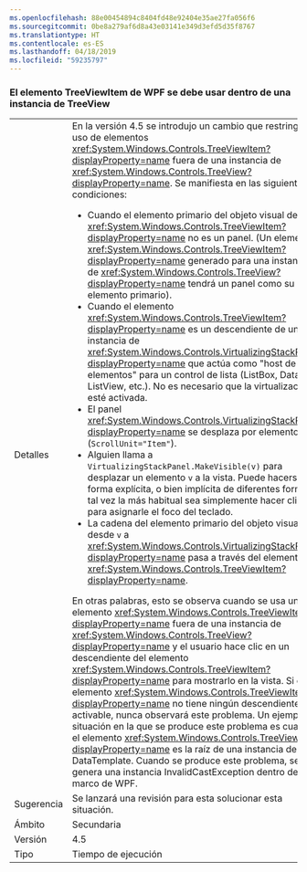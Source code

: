 ```yaml
---
ms.openlocfilehash: 88e00454894c8404fd48e92404e35ae27fa056f6
ms.sourcegitcommit: 0be8a279af6d8a43e03141e349d3efd5d35f8767
ms.translationtype: HT
ms.contentlocale: es-ES
ms.lasthandoff: 04/18/2019
ms.locfileid: "59235797"
---
```

### <a name="wpf-treeviewitem-must-be-used-within-a-treeview"></a>El elemento TreeViewItem de WPF se debe usar dentro de una instancia de TreeView

|   |   |
|---|---|
|Detalles|En la versión 4.5 se introdujo un cambio que restringe el uso de elementos <xref:System.Windows.Controls.TreeViewItem?displayProperty=name> fuera de una instancia de <xref:System.Windows.Controls.TreeView?displayProperty=name>. Se manifiesta en las siguientes condiciones:<ul><li>Cuando el elemento primario del objeto visual de <xref:System.Windows.Controls.TreeViewItem?displayProperty=name> no es un panel. (Un elemento <xref:System.Windows.Controls.TreeViewItem?displayProperty=name> generado para una instancia de <xref:System.Windows.Controls.TreeView?displayProperty=name> tendrá un panel como su elemento primario).</li><li>Cuando el elemento <xref:System.Windows.Controls.TreeViewItem?displayProperty=name> es un descendiente de una instancia de <xref:System.Windows.Controls.VirtualizingStackPanel?displayProperty=name> que actúa como &quot;host de elementos&quot; para un control de lista (ListBox, DataGrid, ListView, etc.). No es necesario que la virtualización esté activada.</li><li>El panel <xref:System.Windows.Controls.VirtualizingStackPanel?displayProperty=name> se desplaza por elementos (<code>ScrollUnit=&quot;Item&quot;</code>).</li><li>Alguien llama a <code>VirtualizingStackPanel.MakeVisible(v)</code> para desplazar un elemento <code>v</code> a la vista. Puede hacerse de forma explícita, o bien implícita de diferentes formas; tal vez la más habitual sea simplemente hacer clic en <code>v</code> para asignarle el foco del teclado.</li><li>La cadena del elemento primario del objeto visual desde <code>v</code> a <xref:System.Windows.Controls.VirtualizingStackPanel?displayProperty=name> pasa a través del elemento <xref:System.Windows.Controls.TreeViewItem?displayProperty=name>.</li></ul>En otras palabras, esto se observa cuando se usa un elemento <xref:System.Windows.Controls.TreeViewItem?displayProperty=name> fuera de una instancia de <xref:System.Windows.Controls.TreeView?displayProperty=name> y el usuario hace clic en un descendiente del elemento <xref:System.Windows.Controls.TreeViewItem?displayProperty=name> para mostrarlo en la vista. Si el elemento <xref:System.Windows.Controls.TreeViewItem?displayProperty=name> no tiene ningún descendiente activable, nunca observará este problema. Un ejemplo de situación en la que se produce este problema es cuando el elemento <xref:System.Windows.Controls.TreeViewItem?displayProperty=name> es la raíz de una instancia de DataTemplate. Cuando se produce este problema, se genera una instancia InvalidCastException dentro del marco de WPF.|
|Sugerencia|Se lanzará una revisión para esta solucionar esta situación.|
|Ámbito|Secundaria|
|Versión|4.5|
|Tipo|Tiempo de ejecución|
